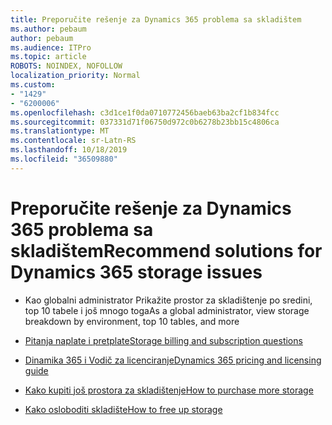 ```yaml
---
title: Preporučite rešenje za Dynamics 365 problema sa skladištem
ms.author: pebaum
author: pebaum
ms.audience: ITPro
ms.topic: article
ROBOTS: NOINDEX, NOFOLLOW
localization_priority: Normal
ms.custom:
- "1429"
- "6200006"
ms.openlocfilehash: c3d1ce1f0da0710772456baeb63ba2cf1b834fcc
ms.sourcegitcommit: 037331d71f06750d972c0b6278b23bb15c4806ca
ms.translationtype: MT
ms.contentlocale: sr-Latn-RS
ms.lasthandoff: 10/18/2019
ms.locfileid: "36509880"
---
```

# <a name="recommend-solutions-for-dynamics-365-storage-issues"></a><span data-ttu-id="c7fca-102">Preporučite rešenje za Dynamics 365 problema sa skladištem</span><span class="sxs-lookup"><span data-stu-id="c7fca-102">Recommend solutions for Dynamics 365 storage issues</span></span>

* <span data-ttu-id="c7fca-103">Kao globalni administrator Prikažite prostor za skladištenje po sredini, top 10 tabele i još mnogo toga</span><span class="sxs-lookup"><span data-stu-id="c7fca-103">As a global administrator, view storage breakdown by environment, top 10 tables, and more</span></span>

* [<span data-ttu-id="c7fca-104">Pitanja naplate i pretplate</span><span class="sxs-lookup"><span data-stu-id="c7fca-104">Storage billing and subscription questions</span></span>](https://docs.microsoft.com/dynamics365/customer-engagement/admin/contact-information-microsoft-dynamics-365-online-billing-support)

* [<span data-ttu-id="c7fca-105">Dinamika 365 i Vodič za licenciranje</span><span class="sxs-lookup"><span data-stu-id="c7fca-105">Dynamics 365 pricing and licensing guide</span></span>](https://dynamics.microsoft.com/pricing/)

* [<span data-ttu-id="c7fca-106">Kako kupiti još prostora za skladištenje</span><span class="sxs-lookup"><span data-stu-id="c7fca-106">How to purchase more storage</span></span>](https://docs.microsoft.com/dynamics365/customer-engagement/admin/manage-storage#add-storage-to-dynamics-365-online)

* [<span data-ttu-id="c7fca-107">Kako osloboditi skladište</span><span class="sxs-lookup"><span data-stu-id="c7fca-107">How to free up storage</span></span>](https://docs.microsoft.com/dynamics365/customer-engagement/admin/free-storage-space)
